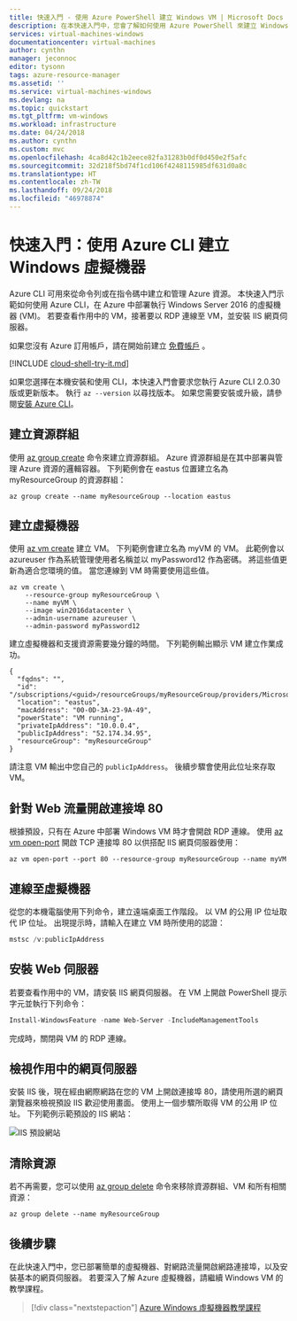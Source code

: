 ```yaml
---
title: 快速入門 - 使用 Azure PowerShell 建立 Windows VM | Microsoft Docs
description: 在本快速入門中，您會了解如何使用 Azure PowerShell 來建立 Windows 虛擬機器
services: virtual-machines-windows
documentationcenter: virtual-machines
author: cynthn
manager: jeconnoc
editor: tysonn
tags: azure-resource-manager
ms.assetid: ''
ms.service: virtual-machines-windows
ms.devlang: na
ms.topic: quickstart
ms.tgt_pltfrm: vm-windows
ms.workload: infrastructure
ms.date: 04/24/2018
ms.author: cynthn
ms.custom: mvc
ms.openlocfilehash: 4ca8d42c1b2eece82fa31283b0df0d450e2f5afc
ms.sourcegitcommit: 32d218f5bd74f1cd106f4248115985df631d0a8c
ms.translationtype: HT
ms.contentlocale: zh-TW
ms.lasthandoff: 09/24/2018
ms.locfileid: "46978874"
---
```

# <a name="quickstart-create-a-windows-virtual-machine-with-the-azure-cli"></a>快速入門：使用 Azure CLI 建立 Windows 虛擬機器

Azure CLI 可用來從命令列或在指令碼中建立和管理 Azure 資源。 本快速入門示範如何使用 Azure CLI，在 Azure 中部署執行 Windows Server 2016 的虛擬機器 (VM)。 若要查看作用中的 VM，接著要以 RDP 連線至 VM，並安裝 IIS 網頁伺服器。

如果您沒有 Azure 訂用帳戶，請在開始前建立 [免費帳戶](https://azure.microsoft.com/free/?WT.mc_id=A261C142F) 。

[!INCLUDE [cloud-shell-try-it.md](../../../includes/cloud-shell-try-it.md)]

如果您選擇在本機安裝和使用 CLI，本快速入門會要求您執行 Azure CLI 2.0.30 版或更新版本。 執行 `az --version` 以尋找版本。 如果您需要安裝或升級，請參閱[安裝 Azure CLI]( /cli/azure/install-azure-cli)。

## <a name="create-a-resource-group"></a>建立資源群組

使用 [az group create](/cli/azure/group#az_group_create) 命令來建立資源群組。 Azure 資源群組是在其中部署與管理 Azure 資源的邏輯容器。 下列範例會在 eastus 位置建立名為 myResourceGroup 的資源群組：

```azurecli-interactive
az group create --name myResourceGroup --location eastus
```

## <a name="create-virtual-machine"></a>建立虛擬機器

使用 [az vm create](/cli/azure/vm#az_vm_create) 建立 VM。 下列範例會建立名為 myVM 的 VM。 此範例會以 azureuser 作為系統管理使用者名稱並以 myPassword12 作為密碼。 將這些值更新為適合您環境的值。 當您連線到 VM 時需要使用這些值。

```azurecli-interactive
az vm create \
    --resource-group myResourceGroup \
    --name myVM \
    --image win2016datacenter \
    --admin-username azureuser \
    --admin-password myPassword12
```

建立虛擬機器和支援資源需要幾分鐘的時間。 下列範例輸出顯示 VM 建立作業成功。

```azurecli-interactive
{
  "fqdns": "",
  "id": "/subscriptions/<guid>/resourceGroups/myResourceGroup/providers/Microsoft.Compute/virtualMachines/myVM",
  "location": "eastus",
  "macAddress": "00-0D-3A-23-9A-49",
  "powerState": "VM running",
  "privateIpAddress": "10.0.0.4",
  "publicIpAddress": "52.174.34.95",
  "resourceGroup": "myResourceGroup"
}
```

請注意 VM 輸出中您自己的 `publicIpAddress`。 後續步驟會使用此位址來存取 VM。

## <a name="open-port-80-for-web-traffic"></a>針對 Web 流量開啟連接埠 80

根據預設，只有在 Azure 中部署 Windows VM 時才會開啟 RDP 連線。 使用 [az vm open-port](/cli/azure/vm#az_vm_open_port) 開啟 TCP 連接埠 80 以供搭配 IIS 網頁伺服器使用：

```azurecli-interactive
az vm open-port --port 80 --resource-group myResourceGroup --name myVM
```

## <a name="connect-to-virtual-machine"></a>連線至虛擬機器

從您的本機電腦使用下列命令，建立遠端桌面工作階段。 以 VM 的公用 IP 位址取代 IP 位址。 出現提示時，請輸入在建立 VM 時所使用的認證：

```powershell
mstsc /v:publicIpAddress
```

## <a name="install-web-server"></a>安裝 Web 伺服器

若要查看作用中的 VM，請安裝 IIS 網頁伺服器。 在 VM 上開啟 PowerShell 提示字元並執行下列命令：

```powershell
Install-WindowsFeature -name Web-Server -IncludeManagementTools
```

完成時，關閉與 VM 的 RDP 連線。

## <a name="view-the-web-server-in-action"></a>檢視作用中的網頁伺服器

安裝 IIS 後，現在經由網際網路在您的 VM 上開啟連接埠 80，請使用所選的網頁瀏覽器來檢視預設 IIS 歡迎使用畫面。 使用上一個步驟所取得 VM 的公用 IP 位址。 下列範例示範預設的 IIS 網站：

![IIS 預設網站](./media/quick-create-powershell/default-iis-website.png)

## <a name="clean-up-resources"></a>清除資源

若不再需要，您可以使用 [az group delete](/cli/azure/group#az_group_delete) 命令來移除資源群組、VM 和所有相關資源：

```azurecli-interactive
az group delete --name myResourceGroup
```

## <a name="next-steps"></a>後續步驟

在此快速入門中，您已部署簡單的虛擬機器、對網路流量開啟網路連接埠，以及安裝基本的網頁伺服器。 若要深入了解 Azure 虛擬機器，請繼續 Windows VM 的教學課程。

> [!div class="nextstepaction"]
> [Azure Windows 虛擬機器教學課程](./tutorial-manage-vm.md)
